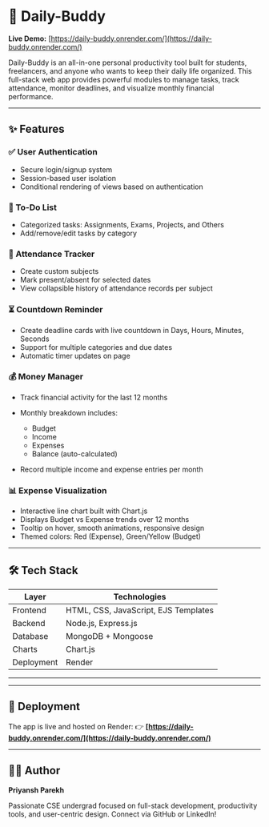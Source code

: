 # 📘 Daily-Buddy

**Live Demo:** [https://daily-buddy.onrender.com/](https://daily-buddy.onrender.com/)

Daily-Buddy is an all-in-one personal productivity tool built for students, freelancers, and anyone who wants to keep their daily life organized. This full-stack web app provides powerful modules to manage tasks, track attendance, monitor deadlines, and visualize monthly financial performance.

---

## ✨ Features

### ✅ User Authentication

* Secure login/signup system
* Session-based user isolation
* Conditional rendering of views based on authentication

### 📝 To-Do List

* Categorized tasks: Assignments, Exams, Projects, and Others
* Add/remove/edit tasks by category

### 📅 Attendance Tracker

* Create custom subjects
* Mark present/absent for selected dates
* View collapsible history of attendance records per subject

### ⏳ Countdown Reminder

* Create deadline cards with live countdown in Days, Hours, Minutes, Seconds
* Support for multiple categories and due dates
* Automatic timer updates on page

### 💰 Money Manager

* Track financial activity for the last 12 months
* Monthly breakdown includes:

  * Budget
  * Income
  * Expenses
  * Balance (auto-calculated)
* Record multiple income and expense entries per month

### 📊 Expense Visualization

* Interactive line chart built with Chart.js
* Displays Budget vs Expense trends over 12 months
* Tooltip on hover, smooth animations, responsive design
* Themed colors: Red (Expense), Green/Yellow (Budget)

---

## 🛠 Tech Stack

| Layer      | Technologies                         |
| ---------- | ------------------------------------ |
| Frontend   | HTML, CSS, JavaScript, EJS Templates |
| Backend    | Node.js, Express.js                  |
| Database   | MongoDB + Mongoose                   |
| Charts     | Chart.js                             |
| Deployment | Render                               |

---

---

## 🚀 Deployment

The app is live and hosted on Render:
👉 **[https://daily-buddy.onrender.com/](https://daily-buddy.onrender.com/)**

---

## 👨‍💻 Author

**Priyansh Parekh**

Passionate CSE undergrad focused on full-stack development, productivity tools, and user-centric design. Connect via GitHub or LinkedIn!
